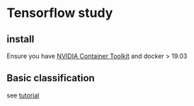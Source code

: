 # Tensorflow study

## install
Ensure you have [NVIDIA Container Toolkit](https://github.com/NVIDIA/nvidia-docker) and docker > 19.03

## Basic classification
see [tutorial](https://www.tensorflow.org/tutorials/keras/basic_classification)
